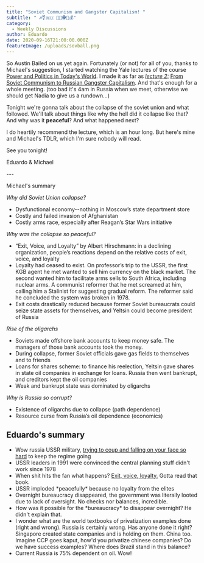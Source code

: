 ```yaml
---
title: "Soviet Communism and Gangster Capitalism! "
subtitle: " ☭⚧️🇷🇺 🌹🚨🕵️🤑💰"
category:
  - Weekly Discussions
author: Eduardo
date: 2020-09-16T21:00:00.000Z
featureImage: /uploads/sovball.png
---
```



So Austin Bailed on us yet again. Fortunately (or not) for all of you, thanks to Michael's suggestion, I started watching the Yale lectures of the course [Power and Politics in Today's World](https://communications.yale.edu/2019-devane-lectures-power-and-politics-todays-world#:~:text=About%20'Power%20and%20Politics'&text=Sterling%20Professor%20of%20Political%20Science,in%20Yale's%20DeVane%20Lecture%20series.&text=Shapiro%20also%20served%20as%20Henry%20R.). I made it as far as *[lecture 2:](https://www.youtube.com/watch?v=f5nbT4xQqwI&list=PLh9mgdi4rNeyViG2ar68jkgEi4y6doNZy&index=3&t=0s)* [From Soviet Communism to Russian Gangster Capitalism](https://www.youtube.com/watch?v=f5nbT4xQqwI&list=PLh9mgdi4rNeyViG2ar68jkgEi4y6doNZy&index=3&t=0s). And that's enough for a whole meeting. (too bad it's 4am in Russia when we meet, otherwise we should get Nadia to give us a rundown...)



Tonight we're gonna talk about the collapse of the soviet union and what followed. We'll talk about things like why the hell did it collapse like that? And why was it **peaceful**? And what happened next?



I do heartily recommend the lecture, which is an hour long. But here's mine and Michael's TDLR, which I'm sure nobody will read.



See you tonight!



Eduardo & Michael



\---



Michael's summary



*Why did Soviet Union collapse?*

* Dysfunctional economy--nothing in Moscow’s state department store
* Costly and failed invasion of Afghanistan
* Costly arms race, especially after Reagan’s Star Wars initiative

*Why was the collapse so peaceful?*

* “Exit, Voice, and Loyalty” by Albert Hirschmann: in a declining organization, people’s reactions depend on the relative costs of exit, voice, and loyalty
* Loyalty had ceased to exist. On professor’s trip to the USSR, the first KGB agent he met wanted to sell him currency on the black market. The second wanted him to facilitate arms sells to South Africa, including nuclear arms. A communist reformer that he met screamed at him, calling him a Stalinist for suggesting gradual reform. The reformer said he concluded the system was broken in 1978.
* Exit costs drastically reduced because former Soviet bureaucrats could seize state assets for themselves, and Yeltsin could become president of Russia

*Rise of the oligarchs*

* Soviets made offshore bank accounts to keep money safe. The managers of those bank accounts took the money.
* During collapse, former Soviet officials gave gas fields to themselves and to friends
* Loans for shares scheme: to finance his reelection, Yeltsin gave shares in state oil companies in exchange for loans. Russia then went bankrupt, and creditors kept the oil companies
* Weak and bankrupt state was dominated by oligarchs

*Why is Russia so corrupt?*

* Existence of oligarchs due to collapse (path dependence)
* Resource curse from Russia’s oil dependence (economics)



## Eduardo's summary

* Wow russia USSR military, [trying to coup and falling on your face so hard](https://en.wikipedia.org/wiki/1991_Soviet_coup_d%27%C3%A9tat_attempt) to keep the regime going
* USSR leaders in 1991 were convinced the central planning stuff didn't work since 1978
* When shit hits the fan what happens? [Exit, voice, loyalty.](https://en.wikipedia.org/wiki/Exit,_Voice,_and_Loyalty) Gotta read that book.
* USSR imploded \*peacefully\* because no loyalty from the elites
* Overnight bureaucracy disappeared, the government was literally looted due to lack of oversight. No checks nor balances, incredible.
* How was it possible for the \*bureaucracy\* to disappear overnight? He didn't explain that.
* I wonder what are the world textbooks of privatization examples done (right and wrong). Russia is certainly wrong. Has anyone done it right? Singapore created state companies and is holding on them. China too. Imagine CCP goes kaput, how'd you privatize chinese companies? Do we have success examples? Where does Brazil stand in this balance?
* Current Russia is 75% dependent on oil. Wow!